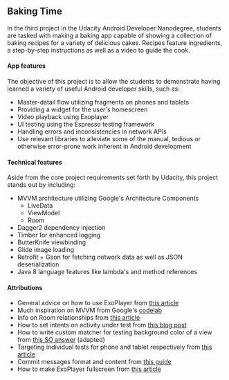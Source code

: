 ## Baking Time

In the third project in the Udacity Android Developer Nanodegree, students are tasked with making a
baking app capable of showing a collection of baking recipes for a variety of delicious cakes. Recipes
feature ingredients, a step-by-step instructions as well as a video to guide the cook.

#### App features

The objective of this project is to allow the students to demonstrate having learned a variety of
useful Android developer skills, such as:

- Master-datail flow utilizing fragments on phones and tablets
- Providing a widget for the user's homescreen 
- Video playback using Exoplayer
- UI testing using the Espresso testing framework
- Handling errors and inconsistencies in network APIs
- Use relevant libraries to alleviate some of the manual, tedious or otherwise error-prone work
inherent in Android development  

#### Technical features

Aside from the core project requirements set forth by Udacity, this project stands out by including:

- MVVM architecture utilizing Google's Architecture Components
  - LiveData
  - ViewModel
  - Room
- Dagger2 dependency injection
- Timber for enhanced logging
- ButterKnife viewbinding
- Glide image loading
- Retrofit + Gson for fetching network data as well as JSON deserialization
- Java 8 language features like lambda's and method references

#### Attributions

- General advice on how to use ExoPlayer from [this article](https://android.jlelse.eu/android-exoplayer-starters-guide-6350433f256c)
- Much inspiration on MVVM from Google's [codelab](https://codelabs.developers.google.com/codelabs/build-app-with-arch-components/index.html?index=..%2F..%2Findex#0)
- Info on Room relationships from [this article](https://android.jlelse.eu/android-architecture-components-room-relationships-bf473510c14a)
- How to set intents on activity under test from [this blog post](http://blog.xebia.com/android-intent-extras-espresso-rules/)
- How to write custom matcher for testing background color of a view from [this SO answer](https://stackoverflow.com/a/47143659) (adapted)
- Targeting individual tests for phone and tablet respectively from [this article](https://medium.com/@aitorvs/espresso-do-not-assume-just-annotate-9066cb77106e)
- Commit messages format and content from [this guide](http://udacity.github.io/git-styleguide/)
- How to make ExoPlayer fullscreen from [this article](https://geoffledak.com/blog/2017/09/11/how-to-add-a-fullscreen-toggle-button-to-exoplayer-in-android/)
